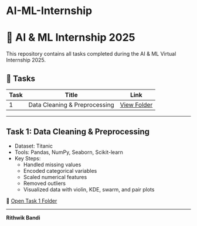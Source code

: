 # AI-ML-Internship
# 🤖 AI & ML Internship 2025

This repository contains all tasks completed during the AI & ML Virtual Internship 2025.

## 📁 Tasks

| Task | Title                        | Link                                   |
|------|------------------------------|----------------------------------------|
| 1    | Data Cleaning & Preprocessing | [View Folder](https://github.com/RickyBandi/AI-ML-Internship/blob/main/Task-1/task-1.ipynb) |


---

## Task 1: Data Cleaning & Preprocessing

- Dataset: Titanic
- Tools: Pandas, NumPy, Seaborn, Scikit-learn
- Key Steps:
  - Handled missing values
  - Encoded categorical variables
  - Scaled numerical features
  - Removed outliers
  - Visualized data with violin, KDE, swarm, and pair plots

🔗 [Open Task 1 Folder](https://github.com/RickyBandi/AI-ML-Internship/blob/main/Task-1/task-1.ipynb)

---

**Rithwik Bandi**  
